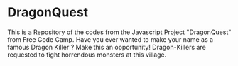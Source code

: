 # DragonQuest
This is a Repository of the codes from the Javascript Project "DragonQuest" from Free Code Camp. 
Have you ever wanted to make your name as a famous Dragon Killer ?
Make this an opportunity!
Dragon-Killers are requested to fight horrendous monsters at this village.

